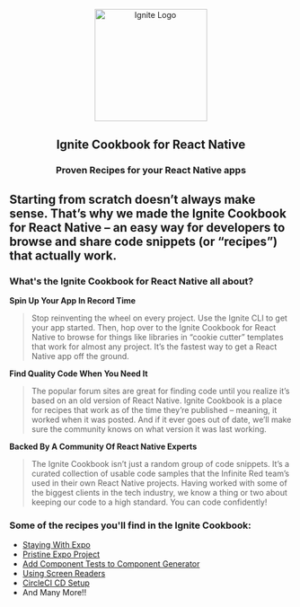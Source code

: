 <p align="center">
  <img src="./static/img/ignite.png" alt="Ignite Logo" width="200" />
  <h2 align="center">Ignite Cookbook for React Native</h2>
  <h3 align="center">Proven Recipes for your React Native apps</h3>
</p>

## Starting from scratch doesn’t always make sense. That’s why we made the Ignite Cookbook for React Native – an easy way for developers to browse and share code snippets (or “recipes”) that actually work.

### What's the Ignite Cookbook for React Native all about?

**Spin Up Your App In Record Time**

> Stop reinventing the wheel on every project. Use the Ignite CLI to get your app started. Then, hop over to the Ignite Cookbook for React Native to browse for things like libraries in “cookie cutter” templates that work for almost any project. It’s the fastest way to get a React Native app off the ground.

**Find Quality Code When You Need It**

> The popular forum sites are great for finding code until you realize it’s based on an old version of React Native. Ignite Cookbook is a place for recipes that work as of the time they’re published – meaning, it worked when it was posted. And if it ever goes out of date, we’ll make sure the community knows on what version it was last working.

**Backed By A Community Of React Native Experts**

> The Ignite Cookbook isn’t just a random group of code snippets. It’s a curated collection of usable code samples that the Infinite Red team’s used in their own React Native projects. Having worked with some of the biggest clients in the tech industry, we know a thing or two about keeping our code to a high standard. You can code confidently!

### Some of the recipes you'll find in the Ignite Cookbook:

- [Staying With Expo](https://infinitered.github.io/cookbook/StayingWithExpo)
- [Pristine Expo Project](https://infinitered.github.io/cookbook/PristineExpoProject)
- [Add Component Tests to Component Generator](https://infinitered.github.io/cookbook/GenerateComponentTests)
- [Using Screen Readers](https://infinitered.github.io/cookbook/UsingScreenReaders)
- [CircleCI CD Setup](https://infinitered.github.io/cookbook/CircleCIRNSetup)
- And Many More!!
